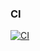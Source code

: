 ### CI
[![CI](https://github.com/akocur/hexlet_pytest/actions/workflows/main.yml/badge.svg)](https://github.com/akocur/hexlet_pytest/actions/workflows/main.yml)
